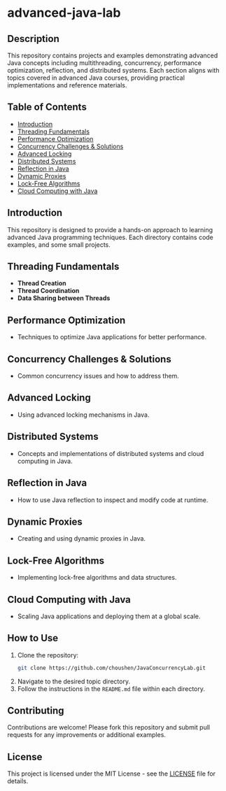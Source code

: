 # advanced-java-lab

## Description
This repository contains projects and examples demonstrating advanced Java concepts including multithreading, concurrency, performance optimization, reflection, and distributed systems. Each section aligns with topics covered in advanced Java courses, providing practical implementations and reference materials.

## Table of Contents
- [Introduction](#introduction)
- [Threading Fundamentals](#threading-fundamentals)
- [Performance Optimization](#performance-optimization)
- [Concurrency Challenges & Solutions](#concurrency-challenges-solutions)
- [Advanced Locking](#advanced-locking)
- [Distributed Systems](#distributed-systems)
- [Reflection in Java](#reflection-in-java)
- [Dynamic Proxies](#dynamic-proxies)
- [Lock-Free Algorithms](#lock-free-algorithms)
- [Cloud Computing with Java](#cloud-computing-with-java)

## Introduction
This repository is designed to provide a hands-on approach to learning advanced Java programming techniques. Each directory contains code examples, and some small projects.

## Threading Fundamentals
- **Thread Creation**
- **Thread Coordination**
- **Data Sharing between Threads**

## Performance Optimization
- Techniques to optimize Java applications for better performance.

## Concurrency Challenges & Solutions
- Common concurrency issues and how to address them.

## Advanced Locking
- Using advanced locking mechanisms in Java.

## Distributed Systems
- Concepts and implementations of distributed systems and cloud computing in Java.

## Reflection in Java
- How to use Java reflection to inspect and modify code at runtime.

## Dynamic Proxies
- Creating and using dynamic proxies in Java.

## Lock-Free Algorithms
- Implementing lock-free algorithms and data structures.

## Cloud Computing with Java
- Scaling Java applications and deploying them at a global scale.

## How to Use
1. Clone the repository:
   ```sh
   git clone https://github.com/choushen/JavaConcurrencyLab.git
   ```
2. Navigate to the desired topic directory.
3. Follow the instructions in the `README.md` file within each directory.

## Contributing
Contributions are welcome! Please fork this repository and submit pull requests for any improvements or additional examples.

## License
This project is licensed under the MIT License - see the [LICENSE](LICENSE) file for details.
